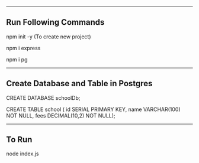 -------------------------------------------------
Run Following Commands
-------------------------------------------------
npm init -y (To create new project)

npm i express

npm i pg

--------------------------------------------------
Create Database and Table in Postgres
--------------------------------------------------
CREATE DATABASE schoolDb;

CREATE TABLE school ( id SERIAL PRIMARY KEY, name VARCHAR(100) NOT NULL, fees DECIMAL(10,2) NOT NULL);

---------------------------------------------------
To Run
---------------------------------------------------
node index.js
